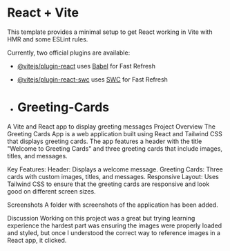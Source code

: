 # React + Vite

This template provides a minimal setup to get React working in Vite with HMR and some ESLint rules.

Currently, two official plugins are available:

- [@vitejs/plugin-react](https://github.com/vitejs/vite-plugin-react/blob/main/packages/plugin-react/README.md) uses [Babel](https://babeljs.io/) for Fast Refresh
- [@vitejs/plugin-react-swc](https://github.com/vitejs/vite-plugin-react-swc) uses [SWC](https://swc.rs/) for Fast Refresh

- # Greeting-Cards
A Vite and React app to display greeting messages
Project Overview
The Greeting Cards App is a web application built using React and Tailwind CSS that displays greeting cards. The app features a header with the title "Welcome to Greeting Cards" and three greeting cards that include images, titles, and messages.

Key Features:
Header: Displays a welcome message.
Greeting Cards: Three cards with custom images, titles, and messages.
Responsive Layout: Uses Tailwind CSS to ensure that the greeting cards are responsive and look good on different screen sizes.

Screenshots
A folder with screenshots of the application has been added. 

Discussion
Working on this project was a great but trying learning experience the hardest part was ensuring the images were properly loaded and styled, but once I understood the correct way to reference images in a React app, it clicked.
